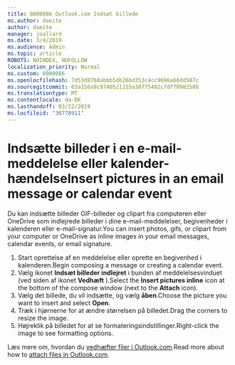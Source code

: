 ```yaml
---
title: 8000086 Outlook.com Indsæt billede
ms.author: daeite
author: daeite
manager: joallard
ms.date: 3/4/2019
ms.audience: Admin
ms.topic: article
ROBOTS: NOINDEX, NOFOLLOW
localization_priority: Normal
ms.custom: 8000086
ms.openlocfilehash: 7d53d8768abbb5db26bd353c4cc9696a66dd507c
ms.sourcegitcommit: 03a156a9c9740521155a30775492c7dff0982588
ms.translationtype: MT
ms.contentlocale: da-DK
ms.lasthandoff: 03/22/2019
ms.locfileid: "30778911"
---
```

# <a name="insert-pictures-in-an-email-message-or-calendar-event"></a><span data-ttu-id="e3f99-102">Indsætte billeder i en e-mail-meddelelse eller kalender-hændelse</span><span class="sxs-lookup"><span data-stu-id="e3f99-102">Insert pictures in an email message or calendar event</span></span>

<span data-ttu-id="e3f99-103">Du kan indsætte billeder GIF-billeder og clipart fra computeren eller OneDrive som indlejrede billeder i dine e-mail-meddelelser, begivenheder i kalenderen eller e-mail-signatur.</span><span class="sxs-lookup"><span data-stu-id="e3f99-103">You can insert photos, gifs, or clipart from your computer or OneDrive as inline images in your email messages, calendar events, or email signature.</span></span>

1. <span data-ttu-id="e3f99-104">Start oprettelse af en meddelelse eller oprette en begivenhed i kalenderen.</span><span class="sxs-lookup"><span data-stu-id="e3f99-104">Begin composing a message or creating a calendar event.</span></span>
2. <span data-ttu-id="e3f99-105">Vælg ikonet **Indsæt billeder indlejret** i bunden af meddelelsesvinduet (ved siden af ikonet **Vedhæft** ).</span><span class="sxs-lookup"><span data-stu-id="e3f99-105">Select the **Insert pictures inline** icon at the bottom of the compose window (next to the **Attach** icon).</span></span>
3. <span data-ttu-id="e3f99-106">Vælg det billede, du vil indsætte, og vælg **åben**.</span><span class="sxs-lookup"><span data-stu-id="e3f99-106">Choose the picture you want to insert and select **Open**.</span></span>
4. <span data-ttu-id="e3f99-107">Træk i hjørnerne for at ændre størrelsen på billedet.</span><span class="sxs-lookup"><span data-stu-id="e3f99-107">Drag the corners to resize the image.</span></span>
5. <span data-ttu-id="e3f99-108">Højreklik på billedet for at se formateringsindstillinger.</span><span class="sxs-lookup"><span data-stu-id="e3f99-108">Right-click the image to see formatting options.</span></span>

<span data-ttu-id="e3f99-109">Læs mere om, hvordan du [vedhæfter filer i Outlook.com](https://support.office.com/article/8d7c1ea7-4e5f-44ce-bb6e-c5fcc92ba9ab).</span><span class="sxs-lookup"><span data-stu-id="e3f99-109">Read more about how to [attach files in Outlook.com](https://support.office.com/article/8d7c1ea7-4e5f-44ce-bb6e-c5fcc92ba9ab).</span></span>